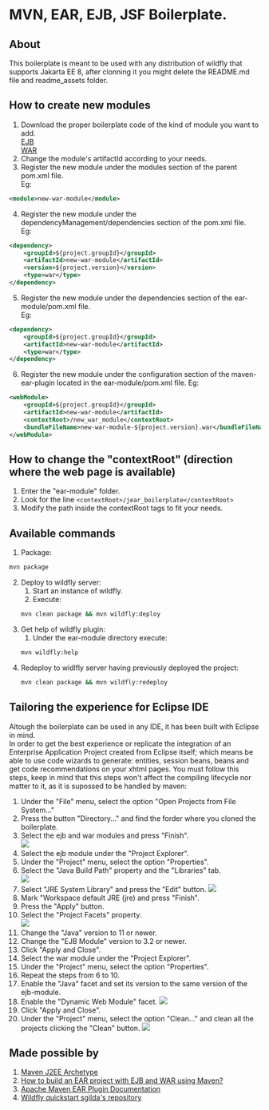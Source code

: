 # MVN, EAR, EJB, JSF Boilerplate.

## About

This boilerplate is meant to be used with any distribution of wildfly that supports Jakarta EE 8, after clonning it you might delete the README.md file and readme_assets folder.

## How to create new modules

1. Download the proper boilerplate code of the kind of module you want to add.  
   [EJB](https://github.com/migonos01454f/jejb-boilerplate)  
   [WAR](https://github.com/migonos01454f/jwar-boilerplate)
2. Change the module's artifactId according to your needs.
3. Register the new module under the modules section of the parent pom.xml file.  
   Eg:

```xml
<module>new-war-module</module>
```

4. Register the new module under the dependencyManagement/dependencies section of the pom.xml file.  
   Eg:

```xml
<dependency>
	<groupId>${project.groupId}</groupId>
	<artifactId>new-war-module</artifactId>
	<version>${project.version}</version>
	<type>war</type>
</dependency>
```

5. Register the new module under the dependencies section of the ear-module/pom.xml file.  
   Eg:

```xml
<dependency>
	<groupId>${project.groupId}</groupId>
	<artifactId>new-war-module</artifactId>
	<type>war</type>
</dependency>
```

6. Register the new module under the configuration section of the maven-ear-plugin located in the ear-module/pom.xml file.
   Eg:

```xml
<webModule>
	<groupId>${project.groupId}</groupId>
	<artifactId>new-war-module</artifactId>
	<contextRoot>/new_war_module</contextRoot>
	<bundleFileName>new-war-module-${project.version}.war</bundleFileName>
</webModule>
```

## How to change the "contextRoot" (direction where the web page is available)

1. Enter the "ear-module" folder.
2. Look for the line `<contextRoot>/jear_boilerplate</contextRoot>`
3. Modify the path inside the contextRoot tags to fit your needs.

## Available commands

1. Package:

```bash
mvn package
```

2. Deploy to wildfly server:
   1. Start an instance of wildfly.
   2. Execute:
   ```bash
   mvn clean package && mvn wildfly:deploy
   ```
3. Get help of wildfly plugin:
   1. Under the ear-module directory execute:
   ```bash
   mvn wildfly:help
   ```
4. Redeploy to widlfly server having previously deployed the project:
   ```bash
   mvn clean package && mvn wildfly:redeploy
   ```

## Tailoring the experience for Eclipse IDE

Altough the boilerplate can be used in any IDE, it has been built with Eclipse in mind.  
In order to get the best experience or replicate the integration of an Enterprise Application Project created from Eclipse itself; which means be able to use code wizards to generate: entities, session beans, beans and get code recommendations on your xhtml pages. You must follow this steps, keep in mind that this steps won't affect the compiling lifecycle nor matter to it, as it is supossed to be handled by maven:

1. Under the "File" menu, select the option "Open Projects from File System..."
2. Press the button "Directory..." and find the forder where you cloned the boilerplate.
3. Select the ejb and war modules and press "Finish".  
   ![](readme_assets/1.png)
4. Select the ejb module under the "Project Explorer".
5. Under the "Project" menu, select the option "Properties".
6. Select the "Java Build Path" property and the "Libraries" tab.  
   ![](readme_assets/2.png)
7. Select "JRE System Library" and press the "Edit" button.
   ![](readme_assets/3.png)
8. Mark "Workspace default JRE (jre) and press "Finish".
9. Press the "Apply" button.
10. Select the "Project Facets" property.  
    ![](readme_assets/4.png)
11. Change the "Java" version to 11 or newer.
12. Change the "EJB Module" version to 3.2 or newer.
13. Click "Apply and Close".
14. Select the war module under the "Project Explorer".
15. Under the "Project" menu, select the option "Properties".
16. Repeat the steps from 6 to 10.
17. Enable the "Java" facet and set its version to the same version of the ejb-module.
18. Enable the "Dynamic Web Module" facet.
    ![](readme_assets/5.png)
19. Click "Apply and Close".
20. Under the "Project" menu, select the option "Clean..." and clean all the projects clicking the "Clean" button.
    ![](readme_assets/6.png)

## Made possible by

1. [Maven J2EE Archetype](https://pastebin.com/raw/TLTFh9aW)
2. [How to build an EAR project with EJB and WAR using Maven?](https://stackoverflow.com/questions/32990664/how-to-build-an-ear-project-with-ejb-and-war-using-maven)
3. [Apache Maven EAR Plugin Documentation](https://maven.apache.org/plugins/maven-ear-plugin/index.html)
4. [Wildfly quickstart sgilda's repository](https://github.com/sgilda/wildfly-quickstart)

